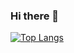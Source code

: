 ### Hi there 👋
[![Top Langs](https://github-readme-stats.vercel.app/api/top-langs/?username=azheea)](https://github.com/anuraghazra/github-readme-stats)
<!--
**azheea/azheea** is a ✨ _special_ ✨ repository because its `README.md` (this file) appears on your GitHub profile.

Here are some ideas to get you started:

- 🔭 I’m currently working on ...
- 🌱 I’m currently learning ...
- 👯 I’m looking to collaborate on ...
- 🤔 I’m looking for help with ...
- 💬 Ask me about ...
- 📫 How to reach me: ...
- 😄 Pronouns: ...
- ⚡ Fun fact: ...
-->
